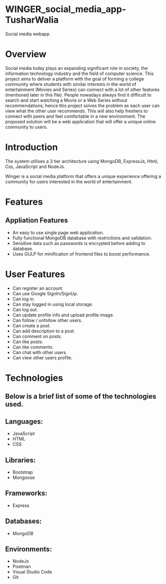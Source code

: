# WINGER_social_media_app-TusharWalia
Social media webapp

# Overview
Social media today plays an expanding significant role in society, the information technology industry and the field of computer science. This project aims to deliver a platform with the goal of forming a college community where students with similar interests in the world of entertainment (Movies and Series) can connect with a lot of other features (mentioned later in this file). People nowadays always find it difficult to search and start watching a Movie or a Web Series without recommendations; hence this project solves the problem as each user can view what the other user recommends. This will also help freshers to connect with peers and feel comfortable in a new environment. The proposed solution will be a web application that will offer a unique online community to users.
# Introduction
The system utilises a 3 tier architecture using MongoDB, ExpressJs, Html, Css, JavaScript and NodeJs.

Winger is a social media platform that offers a unique experience offering a community for users interested in the world of entertainment.

# Features
## Appliation Features
* An easy to use single page web application.
* Fully functional MongoDB database with restrictions and validation.
* Sensitive data such as passwords is encrypted before adding to database.
* Uses GULP for minification of frontend files to boost performance.

# User Features
* Can register an account.
* Can use Google SignIn/SignUp.
* Can log in.
* Can stay logged in using local storage.
* Can log out.
* Can update profile info and upload profile image.
* Can follow / unfollow other users.
* Can create a post.
* Can add description to a post.
* Can comment on posts.
* Can like posts.
* Can like comments.
* Can chat with other users.
* Can view other users profile.

# Technologies
## Below is a brief list of some of the technologies used.

## Languages:
* JavaScript
* HTML
* CSS
## Libraries:
* Bootstrap
* Mongoose
## Frameworks:
* Express
## Databases:
* MongoDB
## Environments:
* NodeJs
* Postman
* Visual Studio Code
* Git
